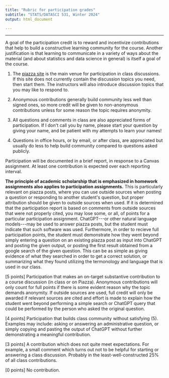 ```yaml
---
title: "Rubric for participation grades"
subtitle: "STATS/DATASCI 531, Winter 2024"
output: html_document

---
```


-----------

A goal of the participation credit is to reward and incentivize contributions that help to build a constructive learning community for the course. Another justification is that learning to communicate in a variety of ways about the material (and about statistics and data science in general) is itself a goal of the course.

1. The [piazza site](https://piazza.com/umich/winter2024/datascistats531) is the main venue for participation in class discussions. If this site does not currently contain the discussion topics you need, then start them. The instructors will also introduce discussion topics that you may like to respond to.

1. Anonymous contributions generally build community less well than signed ones, so more credit will be given to non-anonymous contributions unless for some reason the topic requires anonymity.

1. All questions and comments in class are also appreciated forms of participation. If I don't call you by name, please start your question by giving your name, and be patient with my attempts to learn your names!

1. Questions in office hours, or by email, or after class, are appreciated but usually do less to help build community compared to questions asked publicly. 

Participation will be documented in a brief report, in response to a Canvas assignment. At least one contribution is expected over each reporting interval.

**The principle of academic scholarship that is emphasized in homework assignments also applies to participation assignments.**
This is particularly relevant on piazza posts, where you can use outside sources when posting a question or responding to another student's question, but proper attribution should be given to outside sources when used. 
If it is determined that the participation report is based on comments from outside sources that were not properly cited, you may lose some, or all, of points for a particular participation assignment.
ChatGPT---or other natural language models---may be used to answer piazza posts, but the student must indicate that such software was used. 
Furthermore, in order to recieve full participation points, the student must demonstrate how they went beyond simply entering a question on an existing piazza post as input into ChatGPT and posting the given output, or posting the first result obtained from a google search of the given question. 
This can be as simple as giving evidence of what they searched in order to get a correct solution, or summarizing what they found utilizing the termonology and language that is used in our class. 


[5 points] Participation that makes an on-target substantive contribution to a course discussion (in class or on Piazza). Anonymous contributions will only count for full points if there is some evident reason why the topic demands anonymity. If outside sources are used, full credit will only be awarded if relevant sources are cited and effort is made to explain how the student went beyond performing a simple search or ChatGPT query that could be performed by the person who asked the original question. 

[4 points] Participation that builds class community without satisfying (5). Examples may include: asking or answering an administrative question, or simply copying and pasting the output of ChatGPT without further demonstrating a meaningful contribution. 

[3 points] A contribution which does not quite meet expectations. For example, a small comment which turns out not to be helpful for starting or answering a class discussion. Probably in the least-well-constructed 25% of all class contributions.

[0 points] No contribution.





